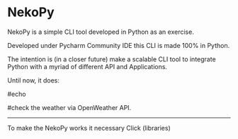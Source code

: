# NekoPy
NekoPy is a simple CLI tool developed in Python as an exercise.

Developed under Pycharm Community IDE this CLI is made 100% in Python.

The intention is (in a closer future) make a scalable CLI tool to integrate Python with a myriad of different API and Applications.

Until now, it does:

#echo

#check the weather via OpenWeather API.


----------
To make the NekoPy works it necessary Click (libraries)
